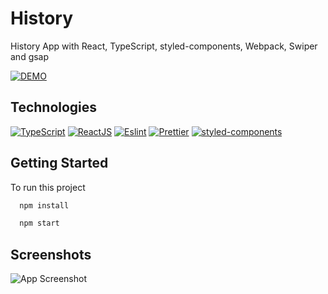 # History

History App with React, TypeScript, styled-components, Webpack, Swiper and gsap

[![DEMO](https://img.shields.io/badge/live%20demo-0073cf?style=for-the-badge&logoColor=white)](https://history-app.vercel.app/)

## Technologies

[![TypeScript](https://img.shields.io/badge/TypeScript-007ACC?style=for-the-badge&logo=typescript&logoColor=white)](https://www.typescriptlang.org)
[![ReactJS](https://img.shields.io/badge/React-20232A?style=for-the-badge&logo=react&logoColor=61DAFB)](https://reactjs.org)
[![Eslint](https://img.shields.io/badge/eslint-3A33D1?style=for-the-badge&logo=eslint&logoColor=white)](https://eslint.org)
[![Prettier](https://img.shields.io/badge/prettier-1A2C34?style=for-the-badge&logo=prettier&logoColor=F7BA3E)](https://prettier.io)
[![styled-components](https://img.shields.io/badge/styled--components-DB7093?style=for-the-badge&logo=styled-components&logoColor=white)](https://styled-components.com/)

## Getting Started

To run this project

```bash
  npm install

  npm start
```

## Screenshots

![App Screenshot](https://i.paste.pics/13eedb93d0a0e5c61372f68675ae0ac5.png)
